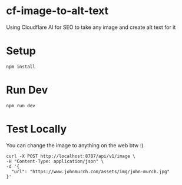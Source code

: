 # cf-image-to-alt-text

Using Cloudflare AI for SEO to take any image and create alt text for it

# Setup

```
npm install
```

# Run Dev

```
npm run dev
```

# Test Locally

You can change the image to anything on the web btw :)

```
curl -X POST http://localhost:8787/api/v1/image \
-H "Content-Type: application/json" \
-d '{
  "url": "https://www.johnmurch.com/assets/img/john-murch.jpg"
}'
```
